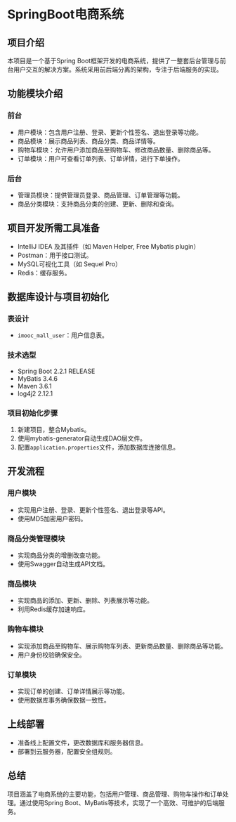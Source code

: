 # SpringBoot电商系统

## 项目介绍

本项目是一个基于Spring Boot框架开发的电商系统，提供了一整套后台管理与前台用户交互的解决方案。系统采用前后端分离的架构，专注于后端服务的实现。

## 功能模块介绍

### 前台

- 用户模块：包含用户注册、登录、更新个性签名、退出登录等功能。
- 商品模块：展示商品列表、商品分类、商品详情等。
- 购物车模块：允许用户添加商品至购物车、修改商品数量、删除商品等。
- 订单模块：用户可查看订单列表、订单详情，进行下单操作。

### 后台

- 管理员模块：提供管理员登录、商品管理、订单管理等功能。
- 商品分类模块：支持商品分类的创建、更新、删除和查询。

## 项目开发所需工具准备

- IntelliJ IDEA 及其插件（如 Maven Helper, Free Mybatis plugin）
- Postman：用于接口测试。
- MySQL可视化工具（如 Sequel Pro）
- Redis：缓存服务。

## 数据库设计与项目初始化

### 表设计

- `imooc_mall_user`：用户信息表。

### 技术选型

- Spring Boot 2.2.1 RELEASE
- MyBatis 3.4.6
- Maven 3.6.1
- log4j2 2.12.1

### 项目初始化步骤

1. 新建项目，整合Mybatis。
2. 使用mybatis-generator自动生成DAO层文件。
3. 配置`application.properties`文件，添加数据库连接信息。

## 开发流程

### 用户模块

- 实现用户注册、登录、更新个性签名、退出登录等API。
- 使用MD5加密用户密码。

### 商品分类管理模块

- 实现商品分类的增删改查功能。
- 使用Swagger自动生成API文档。

### 商品模块

- 实现商品的添加、更新、删除、列表展示等功能。
- 利用Redis缓存加速响应。

### 购物车模块

- 实现添加商品至购物车、展示购物车列表、更新商品数量、删除商品等功能。
- 用户身份校验确保安全。

### 订单模块

- 实现订单的创建、订单详情展示等功能。
- 使用数据库事务确保数据一致性。

## 上线部署

- 准备线上配置文件，更改数据库和服务器信息。
- 部署到云服务器，配置安全组规则。

## 总结

项目涵盖了电商系统的主要功能，包括用户管理、商品管理、购物车操作和订单处理。通过使用Spring Boot、MyBatis等技术，实现了一个高效、可维护的后端服务。